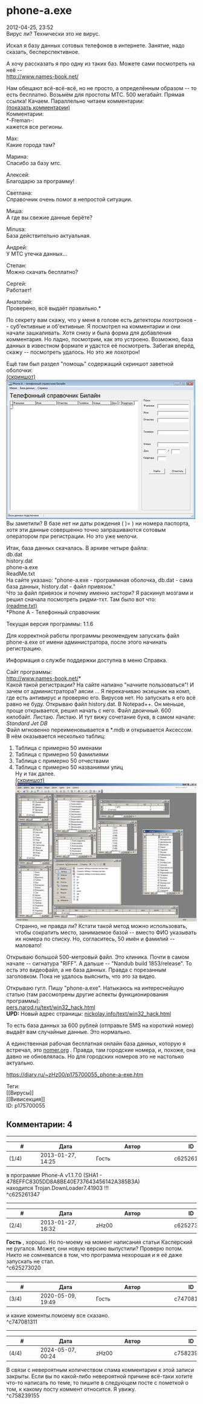 phone-a.exe
===========

  
2012-04-25, 23:52  
 Вирус ли? Технически это не вирус.   
   
 Искал я базу данных сотовых телефонов в интернете. Занятие, надо сказать, бесперспективное.   
   
 А хочу рассказать я про одну из таких баз. Можете сами посмотреть на неё --   
 <http://www.names-book.net/>   
   
 Нам обещают всё-всё-всё, но не просто, а определённым образом -- то есть бесплатно. Возьмём для простоты МТС. 500 мегабайт. Прямая ссылка! Качаем. Параллельно читаем комментарии:   
  [(показать комментарии)](https://zHz00.diary.ru/p175700055.htm?index=1#linkmore175700055m1)      
 Комментарии:   
  *-Freman-:   
 кажется все регионы.   
   
 Max:   
 Какие города там?   
   
 Марина:   
 Спасибо за базу мтс.   
   
 Алексей:   
 Благодарю за программу!   
   
 Светлана:   
 Справочник очень помог в непростой ситуации.   
   
 Миша:   
 А где вы свежие данные берёте?   
   
 Minusa:   
 База действительно актуальная.   
   
 Андрей:   
 У МТС утечка данных...   
   
 Степан:   
 Можно скачать бесплатно?   
   
 Сергей:   
 Работает!   
   
 Анатолий:   
 Проверено, всё выдаёт правильно.*      
   
 По секрету вам скажу, что у меня в голове есть детекторы лохотронов -- суб'ективные и об'ективные. Я посмотрел на комментарии и они начали зашкаливать. Хотя снизу и была форма для добавления комментария. Но ладно, посмотрим, как это устроено. Возможно, база данных в известном формате и удастся её посмотреть. Забегая вперёд, скажу -- посмотреть удалось. Но это же лохотрон!   
   
 Ещё там был раздел "помощь" содержащий скриншот заветной оболочки:   
  [(скриншот)](https://zHz00.diary.ru/p175700055.htm?index=2#linkmore175700055m2)     ![](pics/b4df73358680.jpg)      
 Вы заметили? В базе нет ни даты рождения ( )= ) ни номера паспорта, хотя эти данные совершенно точно запрашиваются сотовым оператором при регистрации. Но это уже мелочи.   
   
 Итак, база данных скачалась. В архиве четыре файла:   
 db.dat   
 history.dat   
 phone-a.exe   
 ReadMe.txt   
 На сайте указано: "phone-a.exe - программная оболочка, db.dat - сама база данных, history.dat - файл привязок."   
 Что за файл привязок и почему именно хистори? Я раскинул мозгами и решил сначала посмотреть ридми-тхт. Там было вот что:   
  [(readme.txt)](https://zHz00.diary.ru/p175700055.htm?index=3#linkmore175700055m3)      
  *Phone A - Телефонный справочник   
   
 Текущая версия программы: 1.1.6   
   
 Для корректной работы программы рекомендуем запускать файл phone-a.exe от имени администратора, после этого начинать регистрацию.   
   
 Информация о службе поддержки доступна в меню Справка.   
   
 Сайт программы:   
 <http://www.names-book.net/>*      
 Какой такой регистрации? На сайте напиано "начните пользоваться"! И зачем от администратора?   аясии   ... Я перекачиваю экзешник на комп, где есть антивирус и проверяю его. Вирусов нет. Но запускать я его всё равно не буду. Открываю файл history.dat. В Notepad++. Он меньше, проще открывается, решил начать с него. Файл двоичный. 600 килобайт. Листаю. Листаю. И тут вижу сочетание букв, в самом начале:   
  *Standard Jet DB*    
 Файл мгновенно переименовывается в \*.mdb и открывается Аксессом. В нём оказывается несколько таблиц:   
 1. Таблица с примерно 50 именами   
 2. Таблица с примерно 50 фамилиями   
 3. Таблица с примерно 50 отчествами   
 4. Таблица с примерно 50 названиями улиц   
 Ну и так далее.   
  [(скриншот)](https://zHz00.diary.ru/p175700055.htm?index=4#linkmore175700055m4)     ![](pics/f1bf469d8616.png)      
 Странно, не правда ли? Кстати такой метод можно использовать, чтобы сократить место, занимаемое базой -- вместо ФИО указывать их номера по списку. Но, согласитесь, 50 имён и фамилий -- маловато!   
   
 Открываю большой 500-метровый файл. Это клиника. Почти в самом начале -- сигнатура "RIFF". А дальше -- "Nandub build 1853/release". То есть это видеофайл, а не база данных. Правда с порезанным заголовком. Пока не удалось выяснить, что это за видео.   
   
 Открываю гугл. Пишу "phone-a.exe". Натыкаюсь на интереснейшую статью (там рассмотрены другие аспекты функционирования программы):   
  [pers.narod.ru/text/win32\_hack.html](http://pers.narod.ru/text/win32_hack.html)    
  **UPD:**  Новый адрес страницы:  [nickolay.info/text/win32\_hack.html](http://nickolay.info/text/win32_hack.html)    
   
 То есть база данных за 600 рублей (отправьте SMS на короткий номер) выдаёт вам случайные данные. Это нормально.   
   
 А единственная рабочая бесплатная онлайн база данных, которую я встречал, это  [nomer.org](http://nomer.org)  . Правда, там городские номера, и, похоже, она давно не обновлялась. Но для городских номеров это не настолько актуально.   
  
<https://diary.ru/~zHz00/p175700055_phone-a-exe.htm>  
  
Теги:  
[[Вирусы]]  
[[Вивисекция]]  
ID: p175700055  


Комментарии: 4
--------------

  


---



|         #         |              Дата              |                     Автор                     |           ID           |
| --- | --- | --- | --- |
| (1/4) | 2013-01-27, 14:25 | Гость | c625261347 |

  
 в программе Phone-A v1.1.7.0 (SHA1 - 478EFFC8305DD8A8BE40E737643456142A385B3A)   
 находится Trojan.DownLoader7.41903 !!!   
 ^c625261347

---



|         #         |              Дата              |                     Автор                     |           ID           |
| --- | --- | --- | --- |
| (2/4) | 2013-01-27, 16:32 | zHz00 | c625273020 |

  
  **Гость**  , хорошо. Но по-моему на момент написания статьи Касперский не ругался. Может, они новую версию выпустили? Проверю потом.   
 Никто не сомневался в том, что программа нехорошая и я её даже запускать не стал.   
 ^c625273020

---



|         #         |              Дата              |                     Автор                     |           ID           |
| --- | --- | --- | --- |
| (3/4) | 2020-05-09, 19:49 | Гость | c747081311 |

  
 и какие коменты.помоему все сказано.   
 ^c747081311

---



|         #         |              Дата              |                     Автор                     |           ID           |
| --- | --- | --- | --- |
| (4/4) | 2024-05-07, 00:24 | zHz00 | c758239155 |

  
 В связи с невероятным количеством спама комментарии к этой записи закрыты. Если вы по какой-либо невероятной причине всё-таки хотите что-то написать по теме, то пишите в следующем посте с пометкой о том, к какому посту коммент относится. Я увижу.   
 ^c758239155